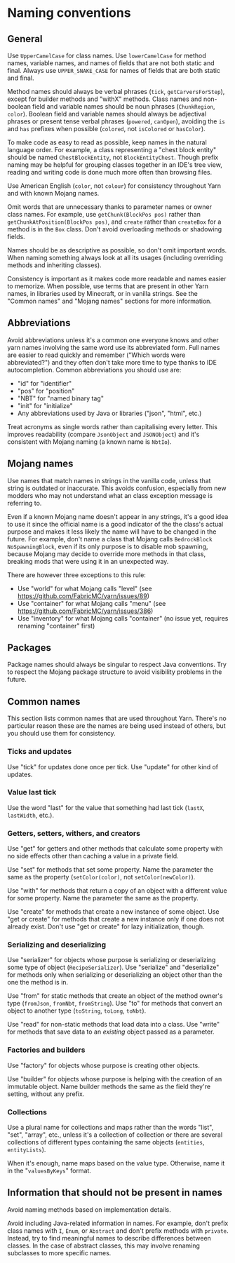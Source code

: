 # Naming conventions

## General

Use `UpperCamelCase` for class names. Use `lowerCamelCase` for method names, variable names, and names of fields that are not
both static and final. Always use `UPPER_SNAKE_CASE` for names of fields that are both static and final.

Method names should always be verbal phrases (`tick`, `getCarversForStep`), except for builder methods and "withX" methods.
Class names and non-boolean field and variable names should be noun phrases (`ChunkRegion`, `color`). Boolean field and
variable names should always be adjectival phrases or present tense verbal phrases (`powered`, `canOpen`), avoiding the `is`
and `has` prefixes when possible (`colored`, not `isColored` or `hasColor`).

To make code as easy to read as possible, keep names in the natural language order. For example, a class representing a "chest
block entity" should be named `ChestBlockEntity`, not `BlockEntityChest`. Though prefix naming may be helpful for grouping
classes together in an IDE's tree view, reading and writing code is done much more often than browsing files.

Use American English (`color`, not `colour`) for consistency throughout Yarn and with known Mojang names.

Omit words that are unnecessary thanks to parameter names or owner class names. For example, use `getChunk(BlockPos pos)`
rather than `getChunkAtPosition(BlockPos pos)`, and `create` rather than `createBox` for a method is in the `Box` class.
Don't avoid overloading methods or shadowing fields.

Names should be as descriptive as possible, so don't omit important words. When naming something always look at all its usages
(including overriding methods and inheriting classes).

Consistency is important as it makes code more readable and names easier to memorize. When possible, use terms that are present
in other Yarn names, in libraries used by Minecraft, or in vanilla strings. See the "Common names" and "Mojang names" sections
for more information.

## Abbreviations

Avoid abbreviations unless it's a common one everyone knows and other yarn names involving the same word use its abbreviated
form. Full names are easier to read quickly and remember ("Which words were abbreviated?") and they often don't take more
time to type thanks to IDE autocompletion. Common abbreviations you should use are:

 - "id" for "identifier"
 - "pos" for "position"
 - "NBT" for "named binary tag"
 - "init" for "initialize"
 - Any abbreviations used by Java or libraries ("json", "html", etc.)

Treat acronyms as single words rather than capitalising every letter. This improves readability (compare `JsonObject` and
`JSONObject`) and it's consistent with Mojang naming (a known name is `NbtIo`).

## Mojang names

Use names that match names in strings in the vanilla code, unless that string is outdated or inaccurate. This avoids confusion,
especially from new modders who may not understand what an class exception message is referring to.

Even if a known Mojang name doesn't appear in any strings, it's a good idea to use it since the official name is a good
indicator of the the class's actual purpose and makes it less likely the name will have to be changed in the future. For
example, don't name a class that Mojang calls `BedrockBlock` `NoSpawningBlock`, even if its only purpose is to disable mob
spawning, because Mojang may decide to override more methods in that class, breaking mods that were using it in an unexpected
way.

There are however three exceptions to this rule:
 - Use "world" for what Mojang calls "level" (see https://github.com/FabricMC/yarn/issues/89)
 - Use "container" for what Mojang calls "menu" (see https://github.com/FabricMC/yarn/issues/386)
 - Use "inventory" for what Mojang calls "container" (no issue yet, requires renaming "container" first)

## Packages

Package names should always be singular to respect Java conventions. Try to respect the Mojang package structure to avoid
visibility problems in the future.

## Common names

This section lists common names that are used throughout Yarn. There's no particular reason these are the names are being used
instead of others, but you should use them for consistency.

### Ticks and updates

Use "tick" for updates done once per tick. Use "update" for other kind of updates.

### Value last tick

Use the word "last" for the value that something had last tick (`lastX`, `lastWidth`, etc.).

### Getters, setters, withers, and creators

Use "get" for getters and other methods that calculate some property with no side effects other than caching a value in a
private field.

Use "set" for methods that set some property. Name the parameter the same as the property (`setColor(color)`, not
`setColor(newColor)`).

Use "with" for methods that return a copy of an object with a different value for some property. Name the parameter the same
as the property.

Use "create" for methods that create a new instance of some object. Use "get or create" for methods that create a new
instance only if one does not already exist. Don't use "get or create" for lazy initialization, though. 

### Serializing and deserializing

Use "serializer" for objects whose purpose is serializing or deserializing some type of object (`RecipeSerializer`). Use
"serialize" and "deserialize" for methods only when serializing or deserializing an object other than the one the method is in.

Use "from" for static methods that create an object of the method owner's type (`fromJson`, `fromNbt`, `fromString`). Use "to"
for methods that convert an object to another type (`toString`, `toLong`, `toNbt`).

Use "read" for non-static methods that load data into a class. Use "write" for methods that save data to an *existing* object
passed as a parameter.

### Factories and builders

Use "factory" for objects whose purpose is creating other objects.

Use "builder" for objects whose purpose is helping with the creation of an immutable object. Name builder methods the same
as the field they're setting, without any prefix.

### Collections

Use a plural name for collections and maps rather than the words "list", "set", "array", etc., unless it's a collection of
collection or there are several collections of different types containing the same objects (`entities`, `entityLists`).

When it's enough, name maps based on the value type. Otherwise, name it in the "`valuesByKeys`" format.

## Information that should not be present in names

Avoid naming methods based on implementation details.

Avoid including Java-related information in names. For example, don't prefix class names with `I`, `Enum`, or `Abstract` and
don't prefix methods with `private`. Instead, try to find meaningful names to describe differences between classes. In the
case of abstract classes, this may involve renaming subclasses to more specific names.
